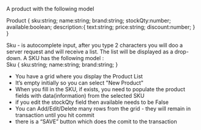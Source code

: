 A product with the following model

Product {
	sku:string;
	name:string;
	brand:string;
	stockQty:number;
	available:boolean;
	description:{
		text:string;
		price:string;
		discount:number;
	}
}

Sku - is autocomplete input, after you type 2 characters you will doo a server request and will receive a list. The list will be displayed as a drop-down.
A SKU has the following model :  
Sku {
	sku:string;
	name:string;
	brand:string;
}

 - You have a grid where you display the Product List
 - It’s empty initially so you can select "New Product"
 - When you fill in the SKU, if exists, you need to populate the product fields with data(information) from the selected SKU
 - if you edit the stockQty field then available needs to be False
 - You can Add/Edit/Delete many rows from the grid - they will remain in transaction until you hit commit
 - there is a “SAVE” button which does the comit to the transaction